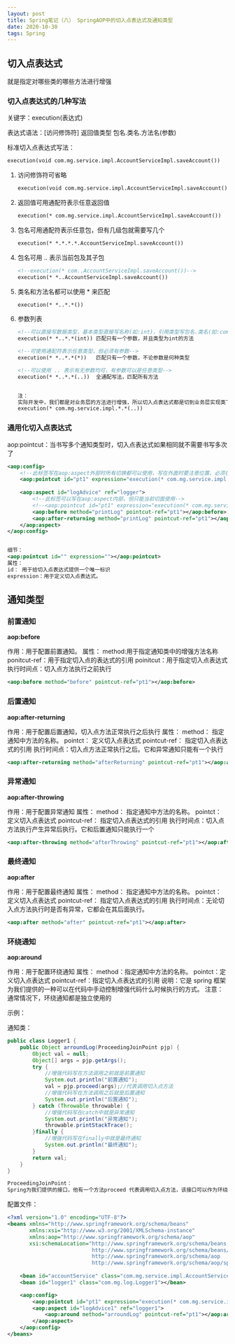 ```yaml
---
layout: post
title: Spring笔记（八） SpringAOP中的切入点表达式及通知类型
date: 2020-10-30
tags: Spring
---
```


## 切入点表达式

就是指定对哪些类的哪些方法进行增强 

### 切入点表达式的几种写法

关键字：execution(表达式)

表达式语法：[访问修饰符] 返回值类型 包名.类名.方法名(参数)

标准切入点表达式写法：

```xml
execution(void com.mg.service.impl.AccountServiceImpl.saveAccount())
```

1. 访问修饰符可省略

   ```xml
   execution(void com.mg.service.impl.AccountServiceImpl.saveAccount())
   ```

2. 返回值可用通配符表示任意返回值

   ```xml
   execution(* com.mg.service.impl.AccountServiceImpl.saveAccount())
   ```

3. 包名可用通配符表示任意包，但有几级包就需要写几个

   ```xml
   execution(* *.*.*.*.AccountServiceImpl.saveAccount())
   ```

4. 包名可用  ..  表示当前包及其子包

   ```xml
   <!--execution(* com..AccountServiceImpl.saveAccount())-->
   execution(* *..AccountServiceImpl.saveAccount())
   ```

5. 类名和方法名都可以使用 * 来匹配

   ```xml
   execution(* *..*.*())
   ```

6. 参数列表

   ```xml
   <!--可以直接写数据类型，基本类型直接写名称(如:int)，引用类型写包名.类名(如:com.mg.dao.AccountDao)-->
   execution(* *..*.*(int))	匹配只有一个参数，并且类型为int的方法
   
   <!--可使用通配符表示任意类型，但必须有参数-->
   execution(* *..*.*(*))	匹配只有一个参数，不论参数是何种类型
   
   <!--可以使用 .. 表示有无参数均可，有参数可以是任意类型-->
   execution(* *..*.*(..))  全通配写法，匹配所有方法
   
   
   注：
   实际开发中，我们都是对业务层的方法进行增强，所以切入点表达式都是切到业务层实现类下的所有方法。
   execution(* com.mg.service.impl.*.*(..))
   ```

### 通用化切入点表达式

aop:pointcut：当书写多个通知类型时，切入点表达式如果相同就不需要书写多次了

```xml
<aop:config>
    <!--此标签写在aop:aspect外部时所有切换都可以使用，写在外面时要注意位置，必须在aop:pointcut标签上面-->
    <aop:pointcut id="pt1" expression="execution(* com.mg.service.impl.*.*(..))"></aop:pointcut>
    
    <aop:aspect id="logAdvice" ref="logger">
        <!--此标签可以写在aop:aspect内部，但只能当前切面使用-->
        <!--<aop:pointcut id="pt1" expression="execution(* com.mg.service.impl.*.*(..))"/>-->
        <aop:before method="printLog" pointcut-ref="pt1"></aop:before>
        <aop:after-returning method="printLog" pointcut-ref="pt1"></aop:after-returning>
    </aop:aspect>
</aop:config>


细节：
<aop:pointcut id="" expression=""></aop:pointcut>
属性：
id： 用于给切入点表达式提供一个唯一标识
expression：用于定义切入点表达式。

```

## 通知类型

### 前置通知

**aop:before**

作用：用于配置前置通知。
属性：
	method:用于指定通知类中的增强方法名称
	ponitcut-ref：用于指定切入点的表达式的引用
	poinitcut：用于指定切入点表达式
执行时间点：切入点方法执行之前执行

```xml
<aop:before method="before" pointcut-ref="pt1"></aop:before>
```

### 后置通知

**aop:after-returning**

作用：用于配置后置通知，切入点方法正常执行之后执行
属性：
	method： 指定通知中方法的名称。
	pointct： 定义切入点表达式
	pointcut-ref： 指定切入点表达式的引用
执行时间点：切入点方法正常执行之后。它和异常通知只能有一个执行

```xml
<aop:after-returning method="afterReturning" pointcut-ref="pt1"></aop:after-returning>
```

### 异常通知

**aop:after-throwing**

作用：用于配置异常通知
属性：
	method： 指定通知中方法的名称。
	pointct： 定义切入点表达式
	pointcut-ref： 指定切入点表达式的引用
执行时间点：切入点方法执行产生异常后执行。它和后置通知只能执行一个 

```xml
<aop:after-throwing method="afterThrowing" pointcut-ref="pt1"></aop:after-throwing>
```

### 最终通知

**aop:after**

作用：用于配置最终通知
属性：
	method： 指定通知中方法的名称。
	pointct： 定义切入点表达式
	pointcut-ref： 指定切入点表达式的引用
执行时间点：无论切入点方法执行时是否有异常，它都会在其后面执行。

```xml
<aop:after method="after" pointcut-ref="pt1"></aop:after>
```

### 环绕通知

**aop:around**

作用：用于配置环绕通知
属性：
	method：指定通知中方法的名称。
	pointct：定义切入点表达式
	pointcut-ref：指定切入点表达式的引用
说明：它是 spring 框架为我们提供的一种可以在代码中手动控制增强代码什么时候执行的方式。
注意：通常情况下，环绕通知都是独立使用的 

示例：

通知类：

```java
public class Logger1 {
    public Object arroundLog(ProceedingJoinPoint pjp) {
        Object val = null;
        Object[] args = pjp.getArgs();
        try {
            //增强代码写在方法调用之前就是前置通知
            System.out.println("前置通知");
            val = pjp.proceed(args);//代表调用切入点方法
            //增强代码写在方法调用之后就是后置通知
            System.out.println("后置通知");
        } catch (Throwable throwable) {
            //增强代码写在catch中就是异常通知
            System.out.println("异常通知");
            throwable.printStackTrace();
        }finally {
            //增强代码写在finally中就是最终通知
            System.out.println("最终通知");
        }
        return val;
    }
}

ProceedingJoinPoint：
Spring为我们提供的接口，他有一个方法proceed 代表调用切入点方法，该接口可以作为环绕通知的参数，在程序执行时，Spring会为我们提供该接口的实现类供我们使用
```

配置文件：

```xml
<?xml version="1.0" encoding="UTF-8"?>
<beans xmlns="http://www.springframework.org/schema/beans"
       xmlns:xsi="http://www.w3.org/2001/XMLSchema-instance"
       xmlns:aop="http://www.springframework.org/schema/aop"
       xsi:schemaLocation="http://www.springframework.org/schema/beans
                           http://www.springframework.org/schema/beans/spring-beans.xsd
                           http://www.springframework.org/schema/aop
                           http://www.springframework.org/schema/aop/spring-aop.xsd">
    
    <bean id="accountService" class="com.mg.service.impl.AccountServiceImpl"></bean>
    <bean id="logger1" class="com.mg.log.Logger1"></bean>

    <aop:config>
        <aop:pointcut id="pt1" expression="execution(* com.mg.service.impl.*.*(..))"/>
        <aop:aspect id="logAdvice1" ref="logger1">
            <aop:around method="arroundLog" pointcut-ref="pt1"></aop:around>
        </aop:aspect>
    </aop:config>
</beans>
```



